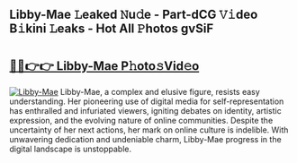## Libby-Mae 𝙻eaked 𝙽u𝚍e - Part-dCG 𝚅𝚒deo B𝚒kini 𝙻eaks - Hot All 𝙿hotos gvSiF

# <h2><a href="http://ld6ppx.urlbe.top/?page=Libby-Mae">🔗🔗👉👉 Libby-Mae P𝚑oto𝚜Vid𝚎o</a></h2>

[![Libby-Mae](https://i.imgur.com/eBuTRDB.gif)](http://ld6ppx.urlbe.top/?page=Libby-Mae)
Libby-Mae, a complex and elusive figure, resists easy understanding. Her pioneering use of digital media for self-representation has enthralled and infuriated viewers, igniting debates on identity, artistic expression, and the evolving nature of online communities. Despite the uncertainty of her next actions, her mark on online culture is indelible. With unwavering dedication and undeniable charm, Libby-Mae progress in the digital landscape is unstoppable.
